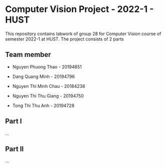# Computer Vision Project - 2022-1 - HUST

This repository contains labwork of group 28 for Computer Vision course of semester 2022-1 at HUST. The project consists of 2 parts

## Team member
- Nguyen Phuong Thao - 20194851

- Dang Quang Minh - 20194796

- Nguyen Thi Minh Chau - 20184238

- Nguyen Thi Thu Giang - 20194750

- Tong Thi Thu Anh - 20194728

## Part I

...

## Part II

...

